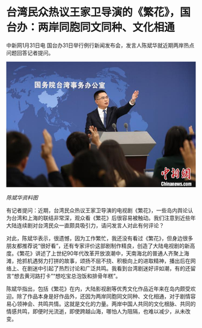 # 台湾民众热议王家卫导演的《繁花》，国台办：两岸同胞同文同种、文化相通

中新网1月31日电 国台办31日举行例行新闻发布会，发言人陈斌华就近期两岸热点问题回答记者提问。

![f1bbbe5956e7f7f1b679b12ebc4583f8.jpg](https://raw.githubusercontent.com/qqhsx/qqnews_image/main/2024/01/31/台湾民众热议王家卫导演的《繁花》，国台办：两岸同胞同文同种、文化相通/f1bbbe5956e7f7f1b679b12ebc4583f8.jpg)

_陈斌华资料图_

有记者提问：近期，台湾民众热议王家卫导演的电视剧《繁花》，一些岛内舆论认为台湾和上海的联结非常深，观众看《繁花》后很容易被触动。我们注意到近些年大陆连续剧对台湾民众一直颇具吸引力，请问发言人对此有何评论？

对此，陈斌华表示，很遗憾，因为工作繁忙，我还没有看过《繁花》，但身边很多朋友都推荐说“很好看”，还有专家评价这部剧制作精良，创造了大陆电视剧的新高度。《繁花》讲述了上世纪90年代改革开放浪潮中，天南海北的普通人齐聚上海滩，抢抓机遇努力打拼的故事，颂扬不屈不挠、积极向上的进取精神，播出后在网络上、在剧迷中引起了热烈讨论和广泛共鸣。我看到台湾剧迷好评如潮，有的还留言“想去黄河路打卡”“想吃宝总泡饭和排骨年糕”。

陈斌华指出，包括《繁花》在内，大陆影视剧等优秀文化作品近年来在岛内颇受欢迎。除了作品本身是好作品外，还因为两岸同胞同文同种、文化相通，对于剧情容易心领神会、共鸣共情。这就是文化的力量。两岸中国人共同的文化根脉、共同的情感共鸣，即便时光流逝，即使跨越山海，哪怕人为阻隔，也难以减少，从未改变。

